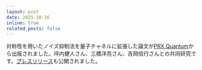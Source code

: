 ```yaml
---
layout: post
date: 2025-10-16
inline: true
related_posts: false
---
```

対称性を用いたノイズ抑制法を量子チャネルに拡張した論文が[PRX Quantum](https://journals.aps.org/prxquantum/abstract/10.1103/jcd6-lft3)から出版されました。坪内健人さん、三橋洋亮さん、吉岡信行さんとの共同研究です。[プレスリリース](https://www.t.u-tokyo.ac.jp/press/pr2025-10-20-002)も公開されました。

